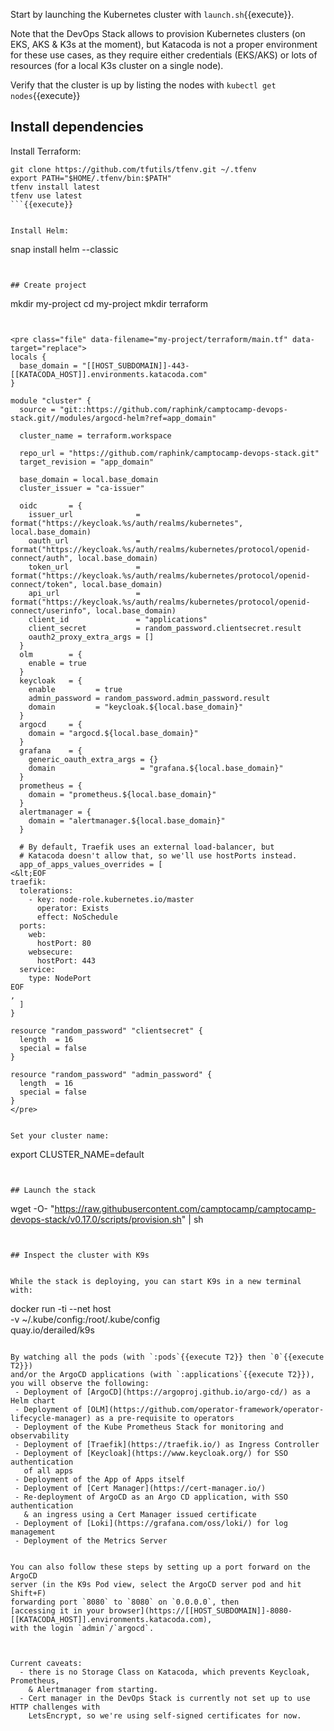 Start by launching the Kubernetes cluster with `launch.sh`{{execute}}.

Note that the DevOps Stack allows to provision Kubernetes clusters (on EKS,
AKS & K3s at the moment), but Katacoda is not a proper environment for these
use cases, as they require either credentials (EKS/AKS) or lots of resources
(for a local K3s cluster on a single node).

Verify that the cluster is up by listing the nodes with `kubectl get nodes`{{execute}}


## Install dependencies


Install Terraform:


```
git clone https://github.com/tfutils/tfenv.git ~/.tfenv
export PATH="$HOME/.tfenv/bin:$PATH"
tfenv install latest
tfenv use latest
```{{execute}}


Install Helm:

```
snap install helm --classic
```{{execute}}


## Create project

```
mkdir my-project
cd my-project
mkdir terraform
```{{execute}}


<pre class="file" data-filename="my-project/terraform/main.tf" data-target="replace">
locals {
  base_domain = "[[HOST_SUBDOMAIN]]-443-[[KATACODA_HOST]].environments.katacoda.com"
}

module "cluster" {
  source = "git::https://github.com/raphink/camptocamp-devops-stack.git//modules/argocd-helm?ref=app_domain"

  cluster_name = terraform.workspace

  repo_url = "https://github.com/raphink/camptocamp-devops-stack.git"
  target_revision = "app_domain"

  base_domain = local.base_domain
  cluster_issuer = "ca-issuer"

  oidc       = {
    issuer_url              = format("https://keycloak.%s/auth/realms/kubernetes", local.base_domain)
    oauth_url               = format("https://keycloak.%s/auth/realms/kubernetes/protocol/openid-connect/auth", local.base_domain)
    token_url               = format("https://keycloak.%s/auth/realms/kubernetes/protocol/openid-connect/token", local.base_domain)
    api_url                 = format("https://keycloak.%s/auth/realms/kubernetes/protocol/openid-connect/userinfo", local.base_domain)
    client_id               = "applications"
    client_secret           = random_password.clientsecret.result
    oauth2_proxy_extra_args = []
  }
  olm        = {
    enable = true
  }
  keycloak   = {                                               
    enable         = true                                                           
    admin_password = random_password.admin_password.result                          
    domain         = "keycloak.${local.base_domain}"
  }
  argocd     = {
    domain = "argocd.${local.base_domain}"
  }
  grafana    = {
    generic_oauth_extra_args = {}
    domain                   = "grafana.${local.base_domain}"
  }
  prometheus = {
    domain = "prometheus.${local.base_domain}"
  }
  alertmanager = {
    domain = "alertmanager.${local.base_domain}"
  }

  # By default, Traefik uses an external load-balancer, but
  # Katacoda doesn't allow that, so we'll use hostPorts instead.
  app_of_apps_values_overrides = [
<&lt;EOF
traefik:
  tolerations:
    - key: node-role.kubernetes.io/master
      operator: Exists
      effect: NoSchedule
  ports:
    web:
      hostPort: 80
    websecure:
      hostPort: 443
  service:
    type: NodePort
EOF
,
  ]
}

resource "random_password" "clientsecret" {
  length  = 16
  special = false
}

resource "random_password" "admin_password" {
  length  = 16
  special = false
}
</pre>


Set your cluster name:

```
export CLUSTER_NAME=default
```{{execute}}


## Launch the stack

```
wget -O- "https://raw.githubusercontent.com/camptocamp/camptocamp-devops-stack/v0.17.0/scripts/provision.sh" | sh
```{{execute}}


## Inspect the cluster with K9s


While the stack is deploying, you can start K9s in a new terminal with:

```
docker run -ti --net host \
  -v ~/.kube/config:/root/.kube/config \
  quay.io/derailed/k9s
```{{execute T2}}

By watching all the pods (with `:pods`{{execute T2}} then `0`{{execute T2}})
and/or the ArgoCD applications (with `:applications`{{execute T2}}),
you will observe the following:
 - Deployment of [ArgoCD](https://argoproj.github.io/argo-cd/) as a Helm chart
 - Deployment of [OLM](https://github.com/operator-framework/operator-lifecycle-manager) as a pre-requisite to operators
 - Deployment of the Kube Prometheus Stack for monitoring and observability
 - Deployment of [Traefik](https://traefik.io/) as Ingress Controller
 - Deployment of [Keycloak](https://www.keycloak.org/) for SSO authentication
   of all apps
 - Deployment of the App of Apps itself
 - Deployment of [Cert Manager](https://cert-manager.io/)
 - Re-deployment of ArgoCD as an Argo CD application, with SSO authentication
   & an ingress using a Cert Manager issued certificate
 - Deployment of [Loki](https://grafana.com/oss/loki/) for log management
 - Deployment of the Metrics Server


You can also follow these steps by setting up a port forward on the ArgoCD
server (in the K9s Pod view, select the ArgoCD server pod and hit Shift+F)
forwarding port `8080` to `8080` on `0.0.0.0`, then
[accessing it in your browser](https://[[HOST_SUBDOMAIN]]-8080-[[KATACODA_HOST]].environments.katacoda.com),
with the login `admin`/`argocd`.



Current caveats:
  - there is no Storage Class on Katacoda, which prevents Keycloak, Prometheus,
    & Alertmanager from starting.
  - Cert manager in the DevOps Stack is currently not set up to use HTTP challenges with
    LetsEncrypt, so we're using self-signed certificates for now.
